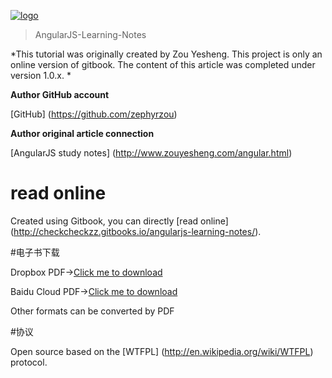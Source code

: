 [![logo](imgs/logo.jpg)](https://github.com/checkcheckzz/AngularJS-Learning-Notes)

> AngularJS-Learning-Notes

*This tutorial was originally created by Zou Yesheng. This project is only an online version of gitbook. The content of this article was completed under version 1.0.x. *

**Author GitHub account**

[GitHub] (https://github.com/zephyrzou)

**Author original article connection**

[AngularJS study notes] (http://www.zouyesheng.com/angular.html)

# read online

Created using Gitbook, you can directly [read online] (http://checkcheckzz.gitbooks.io/angularjs-learning-notes/).

#电子书下载

Dropbox PDF→[Click me to download](https://www.dropbox.com/s/p15m0ezvwiqcqag/angularjs-learning-notes.pdf)

Baidu Cloud PDF→[Click me to download](http://pan.baidu.com/s/1i3EBVNZ)

Other formats can be converted by PDF

#协议

Open source based on the [WTFPL] (http://en.wikipedia.org/wiki/WTFPL) protocol.
